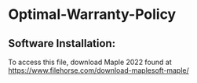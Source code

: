 # Optimal-Warranty-Policy

## Software Installation:

To access this file, download Maple 2022 found at https://www.filehorse.com/download-maplesoft-maple/ 

